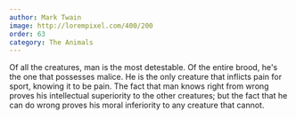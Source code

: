 ```yaml
---
author: Mark Twain
image: http://lorempixel.com/400/200
order: 63
category: The Animals
---
```


Of all the creatures, man is the most detestable. Of the entire brood, he's the one that possesses malice. He is the only creature that inflicts pain for sport, knowing it to be pain. The fact that man knows right from wrong proves his intellectual superiority to the other creatures; but the fact that he can do wrong proves his moral inferiority to any creature that cannot.

